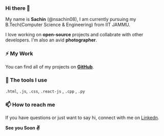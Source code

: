 ### Hi there 👋

My name is **Sachin** (@nsachin08), I am currently pursuing my B.Tech(Computer Science & Engineering) from IIT JAMMU. 

I love working on **open-source** projects and collabrate with other developers. I'm also an avid **photographer**.

### ⚡ My Work

You can find all of my projects on **[GitHub](https://github.com/nsachin08?tab=repositories)**.

### 🔨 The tools I use

`.html`, `.js`, `.css`, `.react-js` , `.cpp` , `.py`

### 📫 How to reach me

If you have questions or just want to say hi, connect with me on [Linkedn](https://in.linkedin.com/in/sachin-naik-2a2702195).

**See you Soon ✌**

